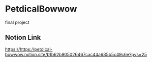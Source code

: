# PetdicalBowwow
final project

## Notion Link
[https://](https://petdical-bowwow.notion.site/b1b62b805026467cac44a635b5c49c6e?pvs=25)https://petdical-bowwow.notion.site/b1b62b805026467cac44a635b5c49c6e?pvs=25
